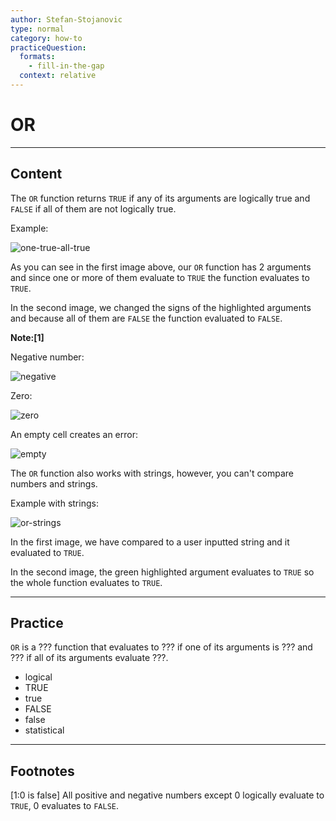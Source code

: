 ```yaml
---
author: Stefan-Stojanovic
type: normal
category: how-to
practiceQuestion:
  formats:
    - fill-in-the-gap
  context: relative
---
```


# OR


---

## Content

The `OR` function returns `TRUE` if any of its arguments are logically true and `FALSE` if all of them are not logically true.

Example:

![one-true-all-true](https://img.enkipro.com/89ced1a955b7a4f13fde86183b7b4aee.png)

As you can see in the first image above, our `OR` function has 2 arguments and since one or more of them evaluate to `TRUE` the function evaluates to `TRUE`. 

In the second image, we changed the signs of the highlighted arguments and because all of them are `FALSE` the function evaluated to `FALSE`.

**Note:[1]**

Negative number:

![negative](https://img.enkipro.com/7ccd404f00e8a47124974fa911aff8fd.png)

Zero:

![zero](https://img.enkipro.com/60f5057e8f216957394f5ab531da640f.png)

An empty cell creates an error:

![empty](https://img.enkipro.com/e277a5fe735d0238146f76aa8b25bcdd.png)

The `OR` function also works with strings, however, you can't compare numbers and strings.

Example with strings:

![or-strings](https://img.enkipro.com/4858549698f027543a0122bc1deb96f3.png)

In the first image, we have compared to a user inputted string and it evaluated to `TRUE`.

In the second image, the green highlighted argument evaluates to `TRUE` so the whole function evaluates to `TRUE`. 


---

## Practice

`OR` is a ??? function that evaluates to ??? if one of its arguments is ??? and ??? if all of its arguments evaluate ???.

- logical
- TRUE
- true
- FALSE
- false
- statistical


---

## Footnotes

[1:0 is false]
All positive and negative numbers except 0 logically evaluate to `TRUE`, 0 evaluates to `FALSE`.
